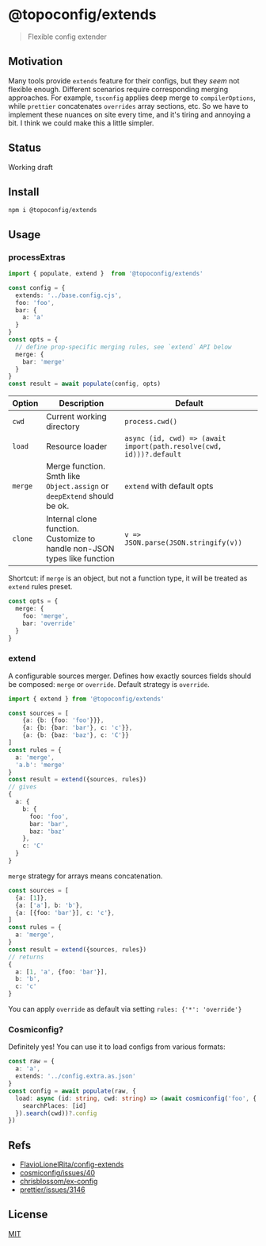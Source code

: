 # @topoconfig/extends
> Flexible config extender

## Motivation
Many tools provide `extends` feature for their configs, but they _seem_ not flexible enough. Different scenarios require corresponding merging approaches. For example, `tsconfig` applies deep merge to `compilerOptions`, while `prettier` concatenates `overrides` array sections, etc. So we have to implement these nuances on site every time, and it's tiring and annoying a bit. I think we could make this a little simpler.

## Status
Working draft

## Install
```shell
npm i @topoconfig/extends
```

## Usage
### processExtras
```ts
import { populate, extend }  from '@topoconfig/extends'

const config = {
  extends: '../base.config.cjs',
  foo: 'foo',
  bar: {
    a: 'a'
  }
}
const opts = {
  // define prop-specific merging rules, see `extend` API below
  merge: {
    bar: 'merge'
  }
}
const result = await populate(config, opts)
```

| Option | Description                                                               | Default                                                             |
|---|---------------------------------------------------------------------------|---------------------------------------------------------------------|
| `cwd` | Current working directory                                                 | `process.cwd()`                                                     |
| `load` | Resource loader                                                           | `async (id, cwd) => (await import(path.resolve(cwd, id)))?.default` |
| `merge` | Merge function. Smth like `Object.assign` or `deepExtend` should be ok.   | `extend` with default opts                                          |
| `clone` | Internal clone function. Customize to handle non-JSON types like function | `v => JSON.parse(JSON.stringify(v))`                                |

Shortcut: if `merge` is an object, but not a function type, it will be treated as `extend` rules preset.
```ts
const opts = {
  merge: {
    foo: 'merge',
    bar: 'override'
  }
}
```

### extend
A configurable sources merger. Defines how exactly sources fields should be composed: `merge` or `override`. Default strategy is `override`.

```ts
import { extend } from '@topoconfig/extends'

const sources = [
    {a: {b: {foo: 'foo'}}},
    {a: {b: {bar: 'bar'}, c: 'c'}},
    {a: {b: {baz: 'baz'}, c: 'C'}}
]
const rules = {
  a: 'merge',
  'a.b': 'merge'
}
const result = extend({sources, rules})
// gives
{
  a: {
    b: {
      foo: 'foo',
      bar: 'bar',
      baz: 'baz'
    },
    c: 'C'
  }
}
```

`merge` strategy for arrays means concatenation.
```ts
const sources = [
  {a: [1]},
  {a: ['a'], b: 'b'},
  {a: [{foo: 'bar'}], c: 'c'},
]
const rules = {
  a: 'merge',
}
const result = extend({sources, rules})
// returns
{
  a: [1, 'a', {foo: 'bar'}],
  b: 'b',
  c: 'c'
}
```
You can apply `override` as default via setting `rules: {'*': 'override'}`

### Cosmiconfig?
Definitely yes! You can use it to load configs from various formats:
```ts
const raw = {
  a: 'a',
  extends: '../config.extra.as.json'
}
const config = await populate(raw, {
  load: async (id: string, cwd: string) => (await cosmiconfig('foo', {
    searchPlaces: [id]
  }).search(cwd))?.config
})
```

## Refs
* [FlavioLionelRita/config-extends](https://github.com/FlavioLionelRita/config-extends)
* [cosmiconfig/issues/40](https://github.com/cosmiconfig/cosmiconfig/issues/40)
* [chrisblossom/ex-config](https://github.com/chrisblossom/ex-config)
* [prettier/issues/3146](https://github.com/prettier/prettier/issues/3146)

## License
[MIT](./LICENSE)
